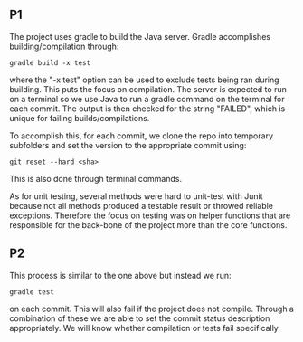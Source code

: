 ## P1

The project uses gradle to build the Java server. Gradle accomplishes building/compilation through:
```
gradle build -x test
```
where the \"-x test\" option can be used to exclude tests being ran during building. This puts the focus on compilation.
The server is expected to run on a terminal so we use Java to run a gradle command on the terminal for each commit. 
The output is then checked for the string \"FAILED\", which is unique for failing builds/compilations.

To accomplish this, for each commit, we clone the repo into temporary subfolders and set the version to the appropriate commit using:
```
git reset --hard <sha>
```
This is also done through terminal commands.

As for unit testing, several methods were hard to unit-test with Junit because not all methods produced a testable result or throwed reliable exceptions. Therefore the focus on testing was on helper functions that are responsible for the back-bone of the project more than the core functions. 


## P2

This process is similar to the one above but instead we run:
```
gradle test
```
on each commit. This will also fail if the project does not compile.
Through a combination of these we are able to set the commit status description appropriately. We will know whether compilation or tests fail specifically.
